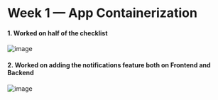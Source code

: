 # Week 1 — App Containerization


#### 1. Worked on half of the checklist
  ![image](https://user-images.githubusercontent.com/56792014/220051713-6a5c386e-ee6f-4acd-af9a-566762c8a9a5.png)
  
#### 2. Worked on adding the notifications feature both on Frontend and Backend
![image](https://user-images.githubusercontent.com/56792014/220064570-be7187dd-3314-4eb7-b3f4-3d4fe167dc8f.png)

